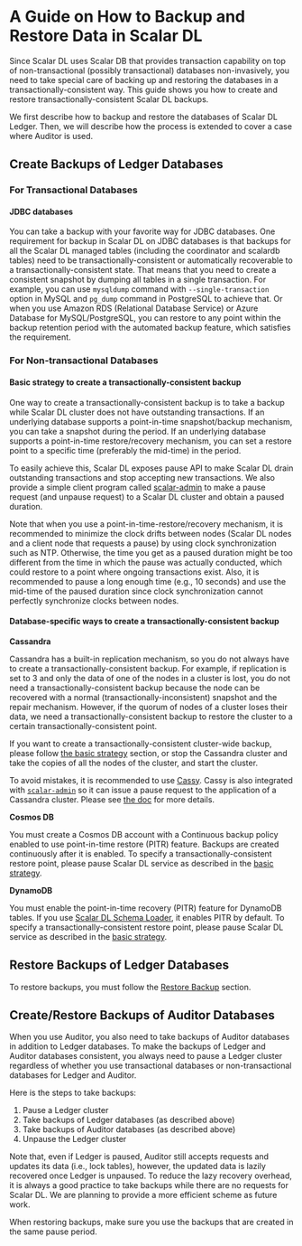 # A Guide on How to Backup and Restore Data in Scalar DL

Since Scalar DL uses Scalar DB that provides transaction capability on top of non-transactional (possibly transactional) databases non-invasively,
you need to take special care of backing up and restoring the databases in a transactionally-consistent way.
This guide shows you how to create and restore transactionally-consistent Scalar DL backups.

We first describe how to backup and restore the databases of Scalar DL Ledger. Then, we will describe how the process is extended to cover a case where Auditor is used.

## Create Backups of Ledger Databases

### For Transactional Databases

#### JDBC databases

You can take a backup with your favorite way for JDBC databases.
One requirement for backup in Scalar DL on JDBC databases is that backups for all the Scalar DL managed tables (including the coordinator and scalardb tables) need to be transactionally-consistent or automatically recoverable to a transactionally-consistent state.
That means that you need to create a consistent snapshot by dumping all tables in a single transaction. For example, you can use `mysqldump` command with `--single-transaction` option in MySQL and `pg_dump` command in PostgreSQL to achieve that.
Or when you use Amazon RDS (Relational Database Service) or Azure Database for MySQL/PostgreSQL, you can restore to any point within the backup retention period with the automated backup feature, which satisfies the requirement.

### For Non-transactional Databases

#### Basic strategy to create a transactionally-consistent backup

One way to create a transactionally-consistent backup is to take a backup while Scalar DL cluster does not have outstanding transactions.
If an underlying database supports a point-in-time snapshot/backup mechanism, you can take a snapshot during the period.
If an underlying database supports a point-in-time restore/recovery mechanism, you can set a restore point to a specific time (preferably the mid-time) in the period.

To easily achieve this, Scalar DL exposes pause API to make Scalar DL drain outstanding transactions and stop accepting new transactions.
We also provide a simple client program called [scalar-admin](https://github.com/scalar-labs/scalar-admin) to make a pause request (and unpause request) to a Scalar DL cluster and obtain a paused duration.

Note that when you use a point-in-time-restore/recovery mechanism, it is recommended to minimize the clock drifts between nodes (Scalar DL nodes and a client node that requests a pause) by using clock synchronization such as NTP.
Otherwise, the time you get as a paused duration might be too different from the time in which the pause was actually conducted, which could restore to a point where ongoing transactions exist.
Also, it is recommended to pause a long enough time (e.g., 10 seconds) and use the mid-time of the paused duration since clock synchronization cannot perfectly synchronize clocks between nodes.

#### Database-specific ways to create a transactionally-consistent backup

**Cassandra**

Cassandra has a built-in replication mechanism, so you do not always have to create a transactionally-consistent backup.
For example, if replication is set to 3 and only the data of one of the nodes in a cluster is lost, you do not need a transactionally-consistent backup because the node can be recovered with a normal (transactionally-inconsistent) snapshot and the repair mechanism. 
However, if the quorum of nodes of a cluster loses their data, we need a transactionally-consistent backup to restore the cluster to a certain transactionally-consistent point.

If you want to create a transactionally-consistent cluster-wide backup, please follow [the basic strategy](#basic-strategy-to-create-a-transactionally-consistent-backup) section, or 
stop the Cassandra cluster and take the copies of all the nodes of the cluster, and start the cluster. 

To avoid mistakes, it is recommended to use [Cassy](https://github.com/scalar-labs/cassy).
Cassy is also integrated with [`scalar-admin`](https://github.com/scalar-labs/scalar-admin) so it can issue a pause request to the application of a Cassandra cluster.
Please see [the doc](https://github.com/scalar-labs/cassy/blob/master/docs/getting-started.md#take-cluster-wide-consistent-backups) for more details.

**Cosmos DB**

You must create a Cosmos DB account with a Continuous backup policy enabled to use point-in-time restore (PITR) feature. Backups are created continuously after it is enabled.
To specify a transactionally-consistent restore point, please pause Scalar DL service as described in the [basic strategy](#basic-strategy-to-create-a-transactionally-consistent-backup).

**DynamoDB**

You must enable the point-in-time recovery (PITR) feature for DynamoDB tables. If you use [Scalar DL Schema Loader](https://github.com/scalar-labs/scalardl-schema-loader), it enables PITR by default.
To specify a transactionally-consistent restore point, please pause Scalar DL service as described in the [basic strategy](#basic-strategy-to-create-a-transactionally-consistent-backup).

## Restore Backups of Ledger Databases

To restore backups, you must follow the [Restore Backup](https://github.com/scalar-labs/scalardb/blob/master/docs/backup-restore.md#restore-backup) section.

## Create/Restore Backups of Auditor Databases

When you use Auditor, you also need to take backups of Auditor databases in addition to Ledger databases.
To make the backups of Ledger and Auditor databases consistent, you always need to pause a Ledger cluster regardless of whether you use transactional databases or non-transactional databases for Ledger and Auditor.

Here is the steps to take backups:
1. Pause a Ledger cluster
1. Take backups of Ledger databases (as described above)
1. Take backups of Auditor databases (as described above)
1. Unpause the Ledger cluster

Note that, even if Ledger is paused, Auditor still accepts requests and updates its data (i.e., lock tables), however, the updated data is lazily recovered once Ledger is unpaused.
To reduce the lazy recovery overhead, it is always a good practice to take backups while there are no requests for Scalar DL.
We are planning to provide a more efficient scheme as future work.

When restoring backups, make sure you use the backups that are created in the same pause period. 
